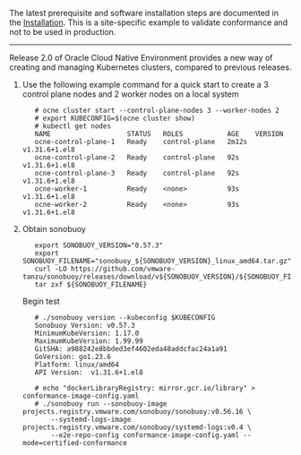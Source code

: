 The latest prerequisite and software installation steps are documented in the [Installation](https://github.com/oracle-cne/ocne#installation).
This is a site-specific example to validate conformance and not to be used in production.
***
Release 2.0 of Oracle Cloud Native Environment provides a new way of creating and managing Kubernetes clusters, compared to previous releases. 

1. Use the following example command for a quick start to create a 3 control plane nodes and 2 worker nodes on a local system 
    ~~~
       # ocne cluster start --control-plane-nodes 3 --worker-nodes 2
       # export KUBECONFIG=$(ocne cluster show)
       # kubectl get nodes
       NAME                   STATUS   ROLES           AGE    VERSION
       ocne-control-plane-1   Ready    control-plane   2m12s   v1.31.6+1.el8
       ocne-control-plane-2   Ready    control-plane   92s     v1.31.6+1.el8
       ocne-control-plane-3   Ready    control-plane   92s     v1.31.6+1.el8
       ocne-worker-1          Ready    <none>          93s     v1.31.6+1.el8
       ocne-worker-2          Ready    <none>          93s     v1.31.6+1.el8
    ~~~

2. Obtain sonobuoy
    ~~~
       export SONOBUOY_VERSION="0.57.3"
       export SONOBUOY_FILENAME="sonobuoy_${SONOBUOY_VERSION}_linux_amd64.tar.gz"
       curl -LO https://github.com/vmware-tanzu/sonobuoy/releases/download/v${SONOBUOY_VERSION}/${SONOBUOY_FILENAME}
       tar zxf ${SONOBUOY_FILENAME}
    ~~~
    Begin test
    ~~~
       # ./sonobuoy version --kubeconfig $KUBECONFIG
       Sonobuoy Version: v0.57.3
       MinimumKubeVersion: 1.17.0
       MaximumKubeVersion: 1.99.99
       GitSHA: a988242e8bbded3ef4602eda48addcfac24a1a91
       GoVersion: go1.23.6
       Platform: linux/amd64
       API Version:  v1.31.6+1.el8

       # echo "dockerLibraryRegistry: mirror.gcr.io/library" > conformance-image-config.yaml
       # ./sonobuoy run --sonobuoy-image projects.registry.vmware.com/sonobuoy/sonobuoy:v0.56.16 \
           --systemd-logs-image projects.registry.vmware.com/sonobuoy/systemd-logs:v0.4 \
           --e2e-repo-config conformance-image-config.yaml --mode=certified-conformance
    ~~~
